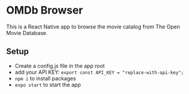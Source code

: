 # OMDb Browser

This is a React Native app to browse the movie catalog from The Open Movie Database.

## Setup

- Create a config.js file in the app root
- add your API KEY:
  `export const API_KEY = "replace-with-api-key";`
- `npm i` to install packages
- `expo start` to start the app
